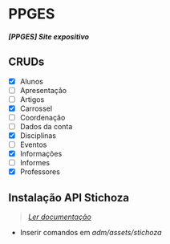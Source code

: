 # PPGES
##### [PPGES] Site expositivo

## CRUDs
- [x] Alunos
-[ ] Apresentação
-[ ] Artigos
-[x] Carrossel
-[ ] Coordenação
-[ ] Dados da conta
-[x] Disciplinas
-[ ] Eventos
-[x] Informações
-[ ] Informes
-[x] Professores

## Instalação API Stichoza
> *[Ler documentação](https://github.com/Stichoza/google-translate-php)*
 
- Inserir comandos em *adm/assets/stichoza*



